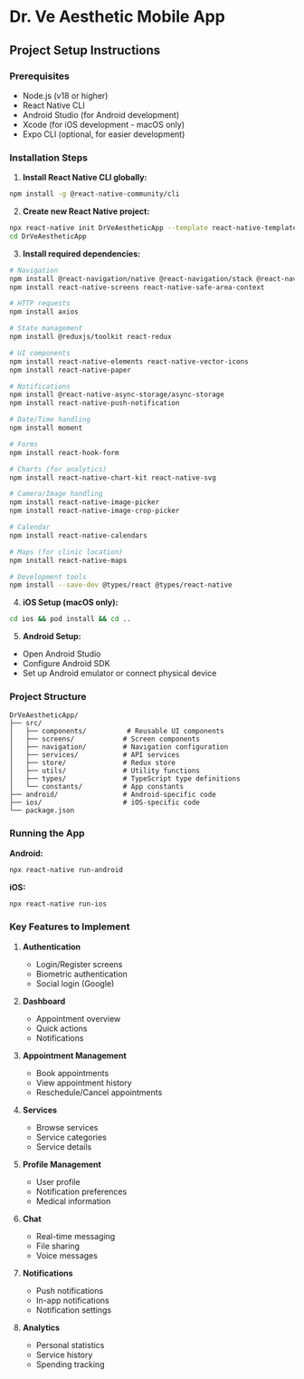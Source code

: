 # Dr. Ve Aesthetic Mobile App

## Project Setup Instructions

### Prerequisites
- Node.js (v18 or higher)
- React Native CLI
- Android Studio (for Android development)
- Xcode (for iOS development - macOS only)
- Expo CLI (optional, for easier development)

### Installation Steps

1. **Install React Native CLI globally:**
```bash
npm install -g @react-native-community/cli
```

2. **Create new React Native project:**
```bash
npx react-native init DrVeAestheticApp --template react-native-template-typescript
cd DrVeAestheticApp
```

3. **Install required dependencies:**
```bash
# Navigation
npm install @react-navigation/native @react-navigation/stack @react-navigation/bottom-tabs
npm install react-native-screens react-native-safe-area-context

# HTTP requests
npm install axios

# State management
npm install @reduxjs/toolkit react-redux

# UI components
npm install react-native-elements react-native-vector-icons
npm install react-native-paper

# Notifications
npm install @react-native-async-storage/async-storage
npm install react-native-push-notification

# Date/Time handling
npm install moment

# Forms
npm install react-hook-form

# Charts (for analytics)
npm install react-native-chart-kit react-native-svg

# Camera/Image handling
npm install react-native-image-picker
npm install react-native-image-crop-picker

# Calendar
npm install react-native-calendars

# Maps (for clinic location)
npm install react-native-maps

# Development tools
npm install --save-dev @types/react @types/react-native
```

4. **iOS Setup (macOS only):**
```bash
cd ios && pod install && cd ..
```

5. **Android Setup:**
- Open Android Studio
- Configure Android SDK
- Set up Android emulator or connect physical device

### Project Structure
```
DrVeAestheticApp/
├── src/
│   ├── components/          # Reusable UI components
│   ├── screens/            # Screen components
│   ├── navigation/         # Navigation configuration
│   ├── services/           # API services
│   ├── store/              # Redux store
│   ├── utils/              # Utility functions
│   ├── types/              # TypeScript type definitions
│   └── constants/          # App constants
├── android/                # Android-specific code
├── ios/                    # iOS-specific code
└── package.json
```

### Running the App

**Android:**
```bash
npx react-native run-android
```

**iOS:**
```bash
npx react-native run-ios
```

### Key Features to Implement

1. **Authentication**
   - Login/Register screens
   - Biometric authentication
   - Social login (Google)

2. **Dashboard**
   - Appointment overview
   - Quick actions
   - Notifications

3. **Appointment Management**
   - Book appointments
   - View appointment history
   - Reschedule/Cancel appointments

4. **Services**
   - Browse services
   - Service categories
   - Service details

5. **Profile Management**
   - User profile
   - Notification preferences
   - Medical information

6. **Chat**
   - Real-time messaging
   - File sharing
   - Voice messages

7. **Notifications**
   - Push notifications
   - In-app notifications
   - Notification settings

8. **Analytics**
   - Personal statistics
   - Service history
   - Spending tracking
